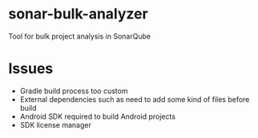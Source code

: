 # sonar-bulk-analyzer
Tool for bulk project analysis in SonarQube

# Issues

- Gradle build process too custom
- External dependencies such as need to add some kind of files before build
- Android SDK required to build Android projects
- SDK license manager
